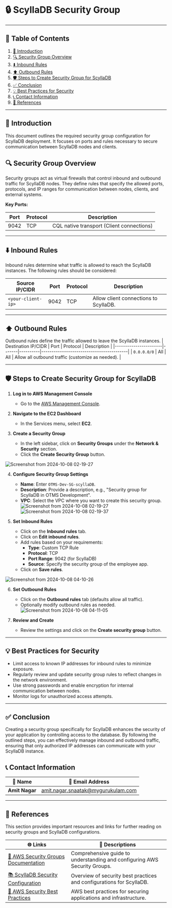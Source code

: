 # 🔒 ScyllaDB Security Group 

---

## 📑 Table of Contents

1. [📜 Introduction](#-introduction)
2. [🔍 Security Group Overview](#-security-group-overview)
3. [⬇️ Inbound Rules](#-inbound-rules)
4. [⬆️ Outbound Rules](#-outbound-rules)
5. [🛡️ Steps to Create Security Group for ScyllaDB](#-steps-to-create-security-group-for-scylladb)
6. [✅ Conclusion](#-conclusion)
7. [💡 Best Practices for Security](#-best-practices-for-security)
8. [📞 Contact Information](#-contact-information)
9. [🔗 References](#-references)

---


## 📜 Introduction
This document outlines the required security group configuration for ScyllaDB deployment. It focuses on ports and rules necessary to secure communication between ScyllaDB nodes and clients.

## 🔍 Security Group Overview

Security groups act as virtual firewalls that control inbound and outbound traffic for ScyllaDB nodes. They define rules that specify the allowed ports, protocols, and IP ranges for communication between nodes, clients, and external systems.

**Key Ports:**

| Port  | Protocol | Description                             |
|-------|----------|-----------------------------------------|
| 9042  | TCP      | CQL native transport (Client connections) |

---

## ⬇️ Inbound Rules

Inbound rules determine what traffic is allowed to reach the ScyllaDB instances. The following rules should be considered:

| Source IP/CIDR   | Port  | Protocol | Description                               |
|-------------------|-------|----------|-------------------------------------------|
| `<your-client-ip>`| 9042  | TCP      | Allow client connections to ScyllaDB.    |

---

## ⬆️ Outbound Rules

Outbound rules define the traffic allowed to leave the ScyllaDB instances. 
| Destination IP/CIDR  | Port  | Protocol | Description                              |
|-----------------------|-------|----------|------------------------------------------|
| `0.0.0.0/0`           | All   | All      | Allow all outbound traffic (customize as needed). |

---


## 🛡️ Steps to Create Security Group for ScyllaDB

1. **Log in to AWS Management Console**
   - Go to the [AWS Management Console](https://aws.amazon.com/console/).

2. **Navigate to the EC2 Dashboard**
   - In the Services menu, select **EC2**.

3. **Create a Security Group**
   - In the left sidebar, click on **Security Groups** under the **Network & Security** section.
   - Click the **Create Security Group** button.

  ![Screenshot from 2024-10-08 02-19-27](https://github.com/user-attachments/assets/7001318b-db7a-425e-8bc8-77766fcf72bf)

4. **Configure Security Group Settings**
   - **Name**: Enter `OTMS-Dev-SG-scyllaDB`.
   - **Description**: Provide a description, e.g., "Security group for ScyllaDB in OTMS Development".
   - **VPC**: Select the VPC where you want to create this security group.
![Screenshot from 2024-10-08 02-19-27](https://github.com/user-attachments/assets/7001318b-db7a-425e-8bc8-77766fcf72bf)
![Screenshot from 2024-10-08 02-19-37](https://github.com/user-attachments/assets/2bb35ae0-f710-46bc-a654-01f9f46e8ab9)


5. **Set Inbound Rules**
   - Click on the **Inbound rules** tab.
   - Click on **Edit inbound rules**.
   - Add rules based on your requirements:
     - **Type**: Custom TCP Rule
     - **Protocol**: TCP
     - **Port Range**: 9042 (for ScyllaDB)
     - **Source**: Specify the security group  of the employee app.
   - Click on **Save rules**.

![Screenshot from 2024-10-08 04-10-26](https://github.com/user-attachments/assets/2ece7246-d93f-47db-b61e-c204dafdc423)

6. **Set Outbound Rules**
   - Click on the **Outbound rules** tab (defaults allow all traffic).
   - Optionally modify outbound rules as needed.
![Screenshot from 2024-10-08 04-11-05](https://github.com/user-attachments/assets/33d768b0-2aef-483f-a79b-5715ef376f47)

7. **Review and Create**
   - Review the settings and click on the **Create security group** button.

---

## 💡 Best Practices for Security

- Limit access to known IP addresses for inbound rules to minimize exposure.
- Regularly review and update security group rules to reflect changes in the network environment.
- Use strong passwords and enable encryption for internal communication between nodes.
- Monitor logs for unauthorized access attempts.

---

## ✅ Conclusion

Creating a security group specifically for ScyllaDB enhances the security of your application by controlling access to the database. By following the outlined steps, you can effectively manage inbound and outbound traffic, ensuring that only authorized IP addresses can communicate with your ScyllaDB instance.


## 📞 Contact Information

| 👤 **Name**     | 📧 **Email Address**                                                   |
|-----------------|-----------------------------------------------------------------------|
| **Amit Nagar**  | [amit.nagar.snaatak@mygurukulam.com](mailto:amit.nagar.snaatak@mygurukulam.com) |

---

## 🔗 References

This section provides important resources and links for further reading on security groups and ScyllaDB configurations.

| 🌐 **Links**                                                                                     | 📄 **Descriptions**                                        |
|------------------------------------------------------------------------------------------------|-----------------------------------------------------------|
| [📖 AWS Security Groups Documentation](https://docs.aws.amazon.com/vpc/latest/userguide/VPC_SecurityGroups.html) | Comprehensive guide to understanding and configuring AWS Security Groups. |
| [📚 ScyllaDB Security Configuration](https://docs.scylladb.com/stable/architecture/security/) | Overview of security best practices and configurations for ScyllaDB. |
| [🔧 AWS Security Best Practices](https://aws.amazon.com/architecture/security-identity-compliance-best-practices/) | AWS best practices for securing applications and infrastructure. |

